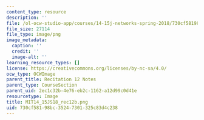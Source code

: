 ```yaml
---
content_type: resource
description: ''
file: /ol-ocw-studio-app/courses/14-15j-networks-spring-2018/730cf58198bc35247301325c83d4c238_MIT14_15JS18_rec12b.png
file_size: 27114
file_type: image/png
image_metadata:
  caption: ''
  credit: ''
  image-alt: ''
learning_resource_types: []
license: https://creativecommons.org/licenses/by-nc-sa/4.0/
ocw_type: OCWImage
parent_title: Recitation 12 Notes
parent_type: CourseSection
parent_uid: 2ec1c32b-4e76-eb2c-1162-a12d99c0d41e
resourcetype: Image
title: MIT14_15JS18_rec12b.png
uid: 730cf581-98bc-3524-7301-325c83d4c238
---
```

